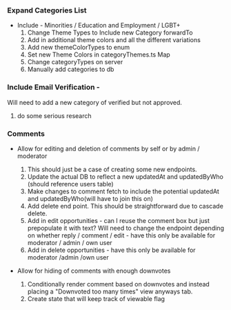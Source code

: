 ### Expand Categories List

- Include - Minorities / Education and Employment / LGBT+
  1. Change Theme Types to Include new Category forwardTo
  2. Add in additional theme colors and all the different variations
  3. Add new themeColorTypes to enum
  4. Set new Theme Colors in categoryThemes.ts Map
  5. Change categoryTypes on server
  6. Manually add categories to db

### Include Email Verification -

Will need to add a new category of verified but not approved.

1. do some serious research

### Comments

- Allow for editing and deletion of comments by self or by admin / moderator

  1. This should just be a case of creating some new endpoints.
  2. Update the actual DB to reflect a new updatedAt and updatedByWho (should reference users table)
  3. Make changes to comment fetch to include the potential updatedAt and updatedByWho(will have to join this on)
  4. Add delete end point. This should be straightforward due to cascade delete.
  5. Add in edit opportunities - can I reuse the comment box but just prepopulate it with text? Will need to change the endpoint depending on whether reply / comment / edit - have this only be available for moderator / admin / own user
  6. Add in delete opportunities - have this only be available for moderator /admin /own user

- Allow for hiding of comments with enough downvotes
  1. Conditionally render comment based on downvotes and instead placing a "Downvoted too many times" view anyways tab.
  2. Create state that will keep track of viewable flag
